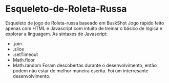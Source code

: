 # Esqueleto-de-Roleta-Russa
Esqueleto de jogo de Roleta-russa baseado em BuskShot
Jogo rápido feito apenas com HTML e Javascript com intuito de treinar o básico de lógica e explorar a linguagem.
As sintaxes de Javascript:
- .join
- .slice
- .setTimeout
- Math.floor
- Math.random
Foram descobertas durante o desenvolvimento, então podem não estar de melhor maneira escrita.
Foi um interresante desenvolvimento.
